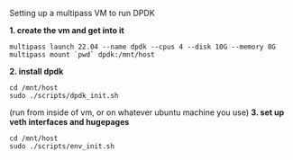 Setting up a multipass VM to run DPDK

**1. create the vm and get into it**
```
multipass launch 22.04 --name dpdk --cpus 4 --disk 10G --memory 8G
multipass mount `pwd` dpdk:/mnt/host
```
**2. install dpdk**
```
cd /mnt/host
sudo ./scripts/dpdk_init.sh
```
(run from inside of vm, or on whatever ubuntu machine you use)
**3. set up veth interfaces and hugepages**
```
cd /mnt/host
sudo ./scripts/env_init.sh
```
